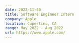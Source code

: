 ```yaml
---
date: 2022-11-30
title: Software Engineer Intern
company: Apple
location: Cupertino, CA
range: May 2022 - Aug 2022
url: https://www.apple.com/
---
```

